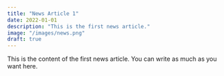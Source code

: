 ```yaml
---
title: "News Article 1"
date: 2022-01-01
description: "This is the first news article."
image: "/images/news.png"
draft: true
---
```


This is the content of the first news article. You can write as much as you want here.
